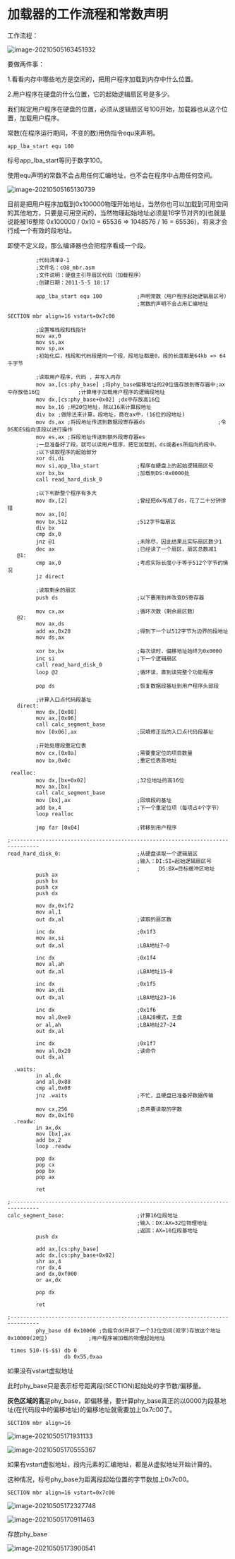 # 加载器的工作流程和常数声明

工作流程：

![image-20210505163451932](./images/image-20210505163451932.png)

要做两件事：

1.看看内存中哪些地方是空闲的，把用户程序加载到内存中什么位置。

2.用户程序在硬盘的什么位置，它的起始逻辑扇区号是多少。

我们规定用户程序在硬盘的位置，必须从逻辑扇区号100开始，加载器也从这个位置，加载用户程序。

常数(在程序运行期间，不变的数)用伪指令equ来声明。

```
app_lba_start equ 100
```

标号app_lba_start等同于数字100。

使用equ声明的常数不会占用任何汇编地址，也不会在程序中占用任何空间。

![image-20210505165130739](./images/image-20210505165130739.png)

目前是把用户程序加载到0x100000物理开始地址，当然你也可以加载到可用空间的其他地方，只要是可用空闲的，当然物理起始地址必须是16字节对齐的(也就是说能被16整除 0x100000 / 0x10 = 65536 => 1048576 / 16 = 65536)，将来才会行成一个有效的段地址。

即使不定义段，那么编译器也会把程序看成一个段。



```
         ;代码清单8-1
         ;文件名：c08_mbr.asm
         ;文件说明：硬盘主引导扇区代码（加载程序） 
         ;创建日期：2011-5-5 18:17
         
         app_lba_start equ 100           ;声明常数（用户程序起始逻辑扇区号）
                                         ;常数的声明不会占用汇编地址
                                    
SECTION mbr align=16 vstart=0x7c00                                     

         ;设置堆栈段和栈指针 
         mov ax,0      
         mov ss,ax
         mov sp,ax
         ;初始化后，栈段和代码段是同一个段，段地址都是0，段的长度都是64kb => 64千字节
         
         ;读取用户程序，代码 ，并写入内存
         mov ax,[cs:phy_base] ;将phy_base偏移地址的20位值存放到寄存器中;ax中存放低16位            ;计算用于加载用户程序的逻辑段地址 
         mov dx,[cs:phy_base+0x02] ;dx中存放高16位
         mov bx,16 ;用20位地址，除以16来计算段地址        
         div bx ;做除法来计算，段地址，商在ax中，(16位的段地址)            
         mov ds,ax ;将段地址传送到数据段寄存器ds                       ;令DS和ES指向该段以进行操作
         mov es,ax ;将段地址传送到额外段寄存器es                       
         ;一旦准备好了段，就可以读用户程序，把它加载到，ds或者es所指向的段中。
         ;以下读取程序的起始部分 
         xor di,di
         mov si,app_lba_start            ;程序在硬盘上的起始逻辑扇区号 
         xor bx,bx                       ;加载到DS:0x0000处 
         call read_hard_disk_0
      
         ;以下判断整个程序有多大
         mov dx,[2]                      ;曾经把dx写成了ds，花了二十分钟排错 
         mov ax,[0]
         mov bx,512                      ;512字节每扇区
         div bx
         cmp dx,0
         jnz @1                          ;未除尽，因此结果比实际扇区数少1 
         dec ax                          ;已经读了一个扇区，扇区总数减1 
   @1:
         cmp ax,0                        ;考虑实际长度小于等于512个字节的情况 
         jz direct
         
         ;读取剩余的扇区
         push ds                         ;以下要用到并改变DS寄存器 

         mov cx,ax                       ;循环次数（剩余扇区数）
   @2:
         mov ax,ds
         add ax,0x20                     ;得到下一个以512字节为边界的段地址
         mov ds,ax  
                              
         xor bx,bx                       ;每次读时，偏移地址始终为0x0000 
         inc si                          ;下一个逻辑扇区 
         call read_hard_disk_0
         loop @2                         ;循环读，直到读完整个功能程序 

         pop ds                          ;恢复数据段基址到用户程序头部段 
      
         ;计算入口点代码段基址 
   direct:
         mov dx,[0x08]
         mov ax,[0x06]
         call calc_segment_base
         mov [0x06],ax                   ;回填修正后的入口点代码段基址 
      
         ;开始处理段重定位表
         mov cx,[0x0a]                   ;需要重定位的项目数量
         mov bx,0x0c                     ;重定位表首地址
          
 realloc:
         mov dx,[bx+0x02]                ;32位地址的高16位 
         mov ax,[bx]
         call calc_segment_base
         mov [bx],ax                     ;回填段的基址
         add bx,4                        ;下一个重定位项（每项占4个字节） 
         loop realloc 
      
         jmp far [0x04]                  ;转移到用户程序  
 
;-------------------------------------------------------------------------------
read_hard_disk_0:                        ;从硬盘读取一个逻辑扇区
                                         ;输入：DI:SI=起始逻辑扇区号
                                         ;      DS:BX=目标缓冲区地址
         push ax
         push bx
         push cx
         push dx
      
         mov dx,0x1f2
         mov al,1
         out dx,al                       ;读取的扇区数

         inc dx                          ;0x1f3
         mov ax,si
         out dx,al                       ;LBA地址7~0

         inc dx                          ;0x1f4
         mov al,ah
         out dx,al                       ;LBA地址15~8

         inc dx                          ;0x1f5
         mov ax,di
         out dx,al                       ;LBA地址23~16

         inc dx                          ;0x1f6
         mov al,0xe0                     ;LBA28模式，主盘
         or al,ah                        ;LBA地址27~24
         out dx,al

         inc dx                          ;0x1f7
         mov al,0x20                     ;读命令
         out dx,al

  .waits:
         in al,dx
         and al,0x88
         cmp al,0x08
         jnz .waits                      ;不忙，且硬盘已准备好数据传输 

         mov cx,256                      ;总共要读取的字数
         mov dx,0x1f0
  .readw:
         in ax,dx
         mov [bx],ax
         add bx,2
         loop .readw

         pop dx
         pop cx
         pop bx
         pop ax
      
         ret

;-------------------------------------------------------------------------------
calc_segment_base:                       ;计算16位段地址
                                         ;输入：DX:AX=32位物理地址
                                         ;返回：AX=16位段基地址 
         push dx                          
         
         add ax,[cs:phy_base]
         adc dx,[cs:phy_base+0x02]
         shr ax,4
         ror dx,4
         and dx,0xf000
         or ax,dx
         
         pop dx
         
         ret

;-------------------------------------------------------------------------------
         phy_base dd 0x10000 ;伪指令dd开辟了一个32位空间(双字)存放这个地址0x10000(20位)             ;用户程序被加载的物理起始地址
         
 times 510-($-$$) db 0
                  db 0x55,0xaa
```

如果没有vstart虚拟地址

此时phy_base只是表示标号距离段(SECTION)起始处的字节数/偏移量。

**灰色区域的高**是phy_base，即偏移量，要计算phy_base真正的以0000为段基地址(在代码段中的偏移地址)的偏移地址就需要加上0x7c00了。

```
SECTION mbr align=16
```

![image-20210505171931133](./images/image-20210505171931133.png)

![image-20210505170555367](./images/image-20210505170555367.png)

如果有vstart虚拟地址，段内元素的汇编地址，都是从虚拟地址开始计算的。

这种情况，标号phy_base为距离段起始位置的字节数加上0x7c00。

```
SECTION mbr align=16 vstart=0x7c00  
```

![image-20210505172327748](./images/image-20210505172327748.png)

![image-20210505170911463](./images/image-20210505170911463.png)

存放phy_base

![image-20210505173900541](./images/image-20210505173900541.png)

